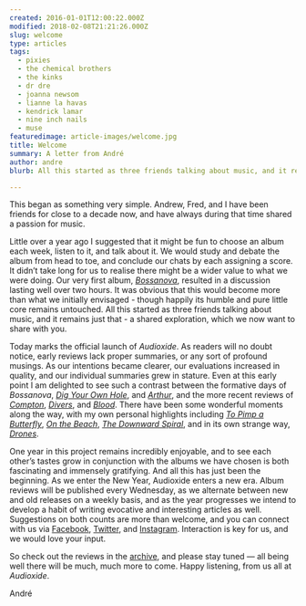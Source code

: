 ```yaml
---
created: 2016-01-01T12:00:22.000Z
modified: 2018-02-08T21:21:26.000Z
slug: welcome
type: articles
tags:
  - pixies
  - the chemical brothers
  - the kinks
  - dr dre
  - joanna newsom
  - lianne la havas
  - kendrick lamar
  - nine inch nails
  - muse
featuredimage: article-images/welcome.jpg
title: Welcome
summary: A letter from André
author: andre
blurb: All this started as three friends talking about music, and it remains just that - a shared exploration, which we now want to share with you.

---
```


This began as something very simple. Andrew, Fred, and I have been friends for close to a decade now, and have always during that time shared a passion for music. 

Little over a year ago I suggested that it might be fun to choose an album each week, listen to it, and talk about it. We would study and debate the album from head to toe, and conclude our chats by each assigning a score. It didn’t take long for us to realise there might be a wider value to what we were doing. Our very first album, [*Bossanova*](/reviews/pixies-bossanova/), resulted in a discussion lasting well over two hours. It was obvious that this would become more than what we initially envisaged - though happily its humble and pure little core remains untouched. All this started as three friends talking about music, and it remains just that - a shared exploration, which we now want to share with you.

Today marks the official launch of *Audioxide*. As readers will no doubt notice, early reviews lack proper summaries, or any sort of profound musings. As our intentions became clearer, our evaluations increased in quality, and our individual summaries grew in stature. Even at this early point I am delighted to see such a contrast between the formative days of *Bossanova*, [*Dig Your Own Hole*](/reviews/the-chemical-brothers-dig-your-own-hole/), and [*Arthur*](/reviews/the-kinks-arthur/), and the more recent reviews of [*Compton*](/reviews/dr-dre-compton/), [*Divers*](/reviews/joanna-newsom-divers/), and [*Blood*](/reviews/lianne-la-havas-blood/). There have been some wonderful moments along the way, with my own personal highlights including [*To Pimp a Butterfly*](/reviews/kendrick-lamar-to-pimp-a-butterfly/), [*On the Beach*](/reviews/neil-young-on-the-beach/), [*The Downward Spiral*](/reviews/nine-inch-nails-the-downward-spiral/), and in its own strange way, [*Drones*](/reviews/muse-drones/). 

One year in this project remains incredibly enjoyable, and to see each other’s tastes grow in conjunction with the albums we have chosen is both fascinating and immensely gratifying. And all this has just been the beginning. As we enter the New Year, Audioxide enters a new era. Album reviews will be published every Wednesday, as we alternate between new and old releases on a weekly basis, and as the year progresses we intend to develop a habit of writing evocative and interesting articles as well. Suggestions on both counts are more than welcome, and you can connect with us via [Facebook](https://www.facebook.com/audioxide/), [Twitter](https://twitter.com/audioxide), and [Instagram](https://www.instagram.com/audioxidecom/). Interaction is key for us, and we would love your input.

So check out the reviews in the [archive](/reviews/), and please stay tuned — all being well there will be much, much more to come.
Happy listening, from us all at *Audioxide*.

André